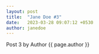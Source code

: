```yaml
---
layout: post
title:  "Jane Doe #3"
date:   2023-03-28 09:07:12 +0530
author: janedoe
---
```


Post 3 by Author {{ page.author }}